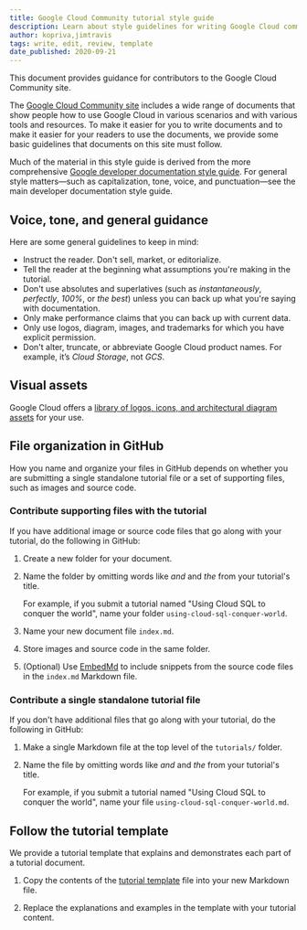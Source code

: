```yaml
---
title: Google Cloud Community tutorial style guide
description: Learn about style guidelines for writing Google Cloud community tutorials.
author: kopriva,jimtravis
tags: write, edit, review, template
date_published: 2020-09-21
---
```


This document provides guidance for contributors to the Google Cloud Community site.

The [Google Cloud Community site](https://cloud.google.com/community/tutorials) includes a wide range of documents that show people how to use Google Cloud in
various scenarios and with various tools and resources. To make it easier for you to write documents and to make it easier for your readers to use the documents,
we provide some basic guidelines that documents on this site must follow.

Much of the material in this style guide is derived from the more comprehensive
[Google developer documentation style guide](https://developers.google.com/style/). For general style matters—such as capitalization, tone, voice, and
punctuation—see the main developer documentation style guide.

## Voice, tone, and general guidance

Here are some general guidelines to keep in mind:

* Instruct the reader. Don't sell, market, or editorialize.
* Tell the reader at the beginning what assumptions you're making in the tutorial.
* Don't use absolutes and superlatives (such as _instantaneously_, _perfectly_, _100%_, or _the best_) unless you can back up what you're saying with
  documentation.
* Only make performance claims that you can back up with current data.
* Only use logos, diagram, images, and trademarks for which you have explicit permission.
* Don't alter, truncate, or abbreviate Google Cloud product names. For example, it’s _Cloud Storage_, not _GCS_.

## Visual assets

Google Cloud offers a [library of logos, icons, and architectural diagram assets](https://cloud.google.com/icons/) for your use.

## File organization in GitHub

How you name and organize your files in GitHub depends on whether you are submitting
a single standalone tutorial file or a set of supporting files, such as images and
source code.

### Contribute supporting files with the tutorial

If you have additional image or source code files that go along with your tutorial,
do the following in GitHub:

1.  Create a new folder for your document.
1.  Name the folder by omitting words like *and* and *the* from your tutorial's
    title.

    For example, if you submit a tutorial named "Using Cloud SQL to conquer
    the world", name your folder `using-cloud-sql-conquer-world`.

1.  Name your new document file `index.md`.
1.  Store images and source code in the same folder.
1.  (Optional) Use [EmbedMd](https://github.com/campoy/embedmd) to include
    snippets from the source code files in the `index.md` Markdown file.

### Contribute a single standalone tutorial file

If you don't have additional files that go along with your tutorial, do the
following in GitHub:

1.  Make a single Markdown file at the top level of the `tutorials/` folder.

1.  Name the file by omitting words like *and* and *the* from your tutorial's
    title.

    For example, if you submit a tutorial named "Using Cloud SQL to conquer
    the world", name your file `using-cloud-sql-conquer-world.md`.

## Follow the tutorial template

We provide a tutorial template that explains and demonstrates each part of a tutorial document.

1.  Copy the contents of the [tutorial template](https://github.com/GoogleCloudPlatform/community/blob/master/tutorials/tutorial-template/index.md) file into
    your new Markdown file.

1.  Replace the explanations and examples in the template with your tutorial content.
